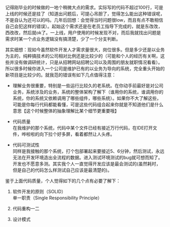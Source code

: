 记得刚毕业的时候做的一地个稍微大点的需求。实际写的代码不超过100行，可是上线的时候还是挂了（知道出问题后，可提心吊胆了，觉得怎么能出这种错误呢，不是自认为还可以的吗。几年后回想：会觉得当时问题很low，而且有点不敢相信自己会犯这样的错误）。起始这个需求还是在老员工指导下完成的，就是东改改，西改改，然后就ok了。一上线，用户使用的时候发现不对，而后我就找出问题是需求时某一个点业务逻辑没有搞清楚，少了一个分支判断。

其实细想：现如今虽然软件开发人才需求量很大，岗位很多。但是多少还是以业务为主的，纯粹搞技术的公司相对比例还是比较少的（可能和个人的经历有关啊，这些并没有做调研统计，只是从招聘网站招聘公司以及周围的朋友就职情况看看）。所以很多时候你进入一个公司是维护已有的以业务为导向的系统，完全重头开始的新项目是比较少的。就我范的错误有如下几点值得注意：

* 理解业务很重要，特别是一些运行比较久的老系统。在你动手前最好是对公司业务，系统涉及的业务，系统的整体架构了解下（谁用你的系统，谁调用你的系统，你的系统又依赖调用了哪些组件，哪些系统）。如果你不大了解这些，可能是你每行代码都能看懂，可是这些代码组合起来你就是不知道他们是什么意思【这个时候整体的抽象理解比某个细节更重要哦】

* 代码质量  
  在我维护的那个系统，代码中某个文件已经有接近万行代码，在IDE打开文件，哗啦啦的向下拉个好多屏，看着都然让人头疼。

* 代码可测试性  
  同样是我接触的那个系统，打个包部署起来要接近5、6分钟，然后测试，永远无法在开发环境造出全流程的数据。进入测试环境测试的bug就可想而知了。开发也不愿意多测。其实我个人一直觉得开发应该是最会测试的\(虽然耗时，但是自己的代码怎么样测试自己应该是最清楚的\)。

鉴于上面代码质量，个人觉得如下的几个点有必要了解下：

1. 软件开发的原则（SOLID）  
   单一职责（Single Responsibility Principle）

2. 代码重构一二

3. 设计模式



